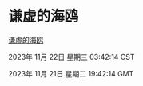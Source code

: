 # 谦虚的海鸥
[谦虚的海鸥](http://219.139.197.168:56308/qxdho/course/base/hotlink/index.php)

2023年 11月 22日 星期三 03:42:14 CST

2023年 11月 21日 星期二 19:42:14 GMT
